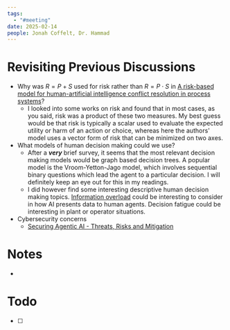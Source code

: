 ```yaml
---
tags:
  - "#meeting"
date: 2025-02-14
people: Jonah Coffelt, Dr. Hammad
---
```

# Revisiting Previous Discussions
- Why was $R=P+S$ used for risk rather than $R=P\cdot S$ in [A risk-based model for human-artificial intelligence conflict resolution in process systems](A%20risk-based%20model%20for%20human-artificial%20intelligence%20conflict%20resolution%20in%20process%20systems.md)?
	- I looked into some works on risk and found that in most cases, as you said, risk was a product of these two measures. My best guess would be that risk is typically a scalar used to evaluate the expected utility or harm of an action or choice, whereas here the authors' model uses a vector form of risk that can be minimized on two axes.
- What models of human decision making could we use?
	- After a ***very*** brief survey, it seems that the most relevant decision making models would be graph based decision trees. A popular model is the Vroom-Yetton-Jago model, which involves sequential binary questions which lead the agent to a particular decision. I will definitely keep an eye out for this in my readings. 
	- I did however find some interesting descriptive human decision making topics. [Information overload](https://courses.washington.edu/pbafhall/514/514%20Readings/Hall-OBHDP.pdf) could be interesting to consider in how AI presents data to human agents. Decision fatigue could be interesting in plant or operator situations. 
- Cybersecurity concerns
	- [Securing Agentic AI - Threats, Risks and Mitigation](Securing%20Agentic%20AI%20-%20Threats,%20Risks%20and%20Mitigation.md)

# Notes
- 

# Todo
- [ ]     